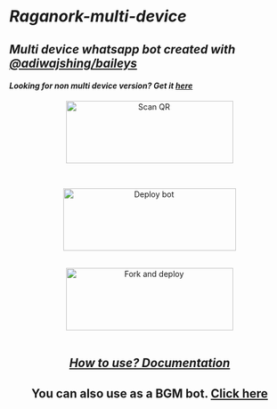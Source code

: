 # _Raganork-multi-device_
## _Multi device whatsapp bot created with [@adiwajshing/baileys](https://github.com/adiwajshing/Baileys)_
#### _Looking for non multi device version? Get it [here](https://github.com/souravkl11/raganork-legacy)_
<!---## Readme first before using 👇❌
### (Due to the removal of heroku-github integration, this project is currently unable to deploy to heroku servers. As of this, existing users also couldn't update their bots.)
Visit [Heroku status site](https://status.heroku.com) for more details
<br>
-->
<div align="center">
  
<a href="https://raganork-qr.herokuapp.com/"><img align="center" src="https://i.imgur.com/lLgFrTQ.png" alt="Scan QR" height="112" width="300" /></a>
<br>
<div>
<br>
  
<a href="https://raganork-network.vercel.app/api/deploy-md" target="blank"><img align="center" src="https://i.imgur.com/gtK4XLX.png" alt="Deploy bot" height="112" width="310" /></a>
  <div>
<br>
<a href="https://github.com/raganork-ind/whatsapp-bot/fork"><img align="" src="https://i.imgur.com/rM1IC4u.png" alt="Fork and deploy" height="112" width="300" /></a>
<div>
  <br>

## _[How to use? Documentation](https://github.com/souravkl11/raganork-md/wiki/Raganork-Documentation)_

## You can also use as a BGM bot. [Click here](https://github.com/souravkl11/raganork-md/wiki/Docs#how-to-set-up-bgm-bot)
